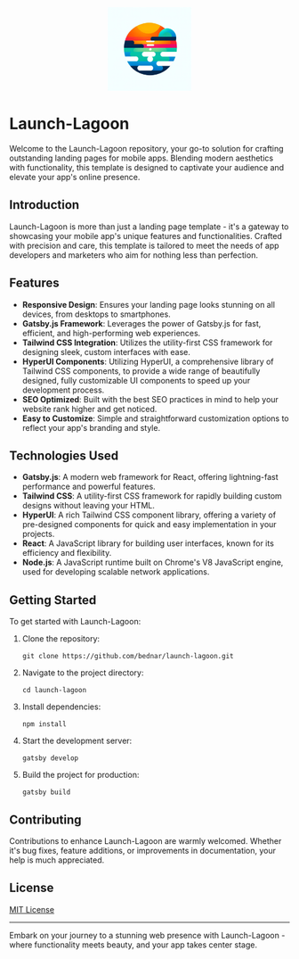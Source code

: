 <p align="center">
    <img src="https://raw.githubusercontent.com/bednar/launch-lagoon/HEAD/logo.png" alt="Launch-Lagoon Logo" width="150px">
</p>

# Launch-Lagoon

Welcome to the Launch-Lagoon repository, your go-to solution for crafting outstanding landing pages for mobile apps. Blending modern aesthetics with functionality, this template is designed to captivate your audience and elevate your app's online presence.

## Introduction

Launch-Lagoon is more than just a landing page template - it's a gateway to showcasing your mobile app's unique features and functionalities. Crafted with precision and care, this template is tailored to meet the needs of app developers and marketers who aim for nothing less than perfection.

## Features

- **Responsive Design**: Ensures your landing page looks stunning on all devices, from desktops to smartphones.
- **Gatsby.js Framework**: Leverages the power of Gatsby.js for fast, efficient, and high-performing web experiences.
- **Tailwind CSS Integration**: Utilizes the utility-first CSS framework for designing sleek, custom interfaces with ease.
- **HyperUI Components**: Utilizing HyperUI, a comprehensive library of Tailwind CSS components, to provide a wide range of beautifully designed, fully customizable UI components to speed up your development process.
- **SEO Optimized**: Built with the best SEO practices in mind to help your website rank higher and get noticed.
- **Easy to Customize**: Simple and straightforward customization options to reflect your app's branding and style.

## Technologies Used

- **Gatsby.js**: A modern web framework for React, offering lightning-fast performance and powerful features.
- **Tailwind CSS**: A utility-first CSS framework for rapidly building custom designs without leaving your HTML.
- **HyperUI**: A rich Tailwind CSS component library, offering a variety of pre-designed components for quick and easy implementation in your projects.
- **React**: A JavaScript library for building user interfaces, known for its efficiency and flexibility.
- **Node.js**: A JavaScript runtime built on Chrome's V8 JavaScript engine, used for developing scalable network applications.

## Getting Started

To get started with Launch-Lagoon:

1. Clone the repository:
   ```
   git clone https://github.com/bednar/launch-lagoon.git
   ```
2. Navigate to the project directory:
   ```
   cd launch-lagoon
   ```
3. Install dependencies:
   ```
   npm install
   ```
4. Start the development server:
   ```
   gatsby develop
   ```
5. Build the project for production:
   ```
   gatsby build
   ```

## Contributing

Contributions to enhance Launch-Lagoon are warmly welcomed. Whether it's bug fixes, feature additions, or improvements in documentation, your help is much appreciated.

## License

[MIT License](LICENSE)

---

Embark on your journey to a stunning web presence with Launch-Lagoon - where functionality meets beauty, and your app takes center stage.
